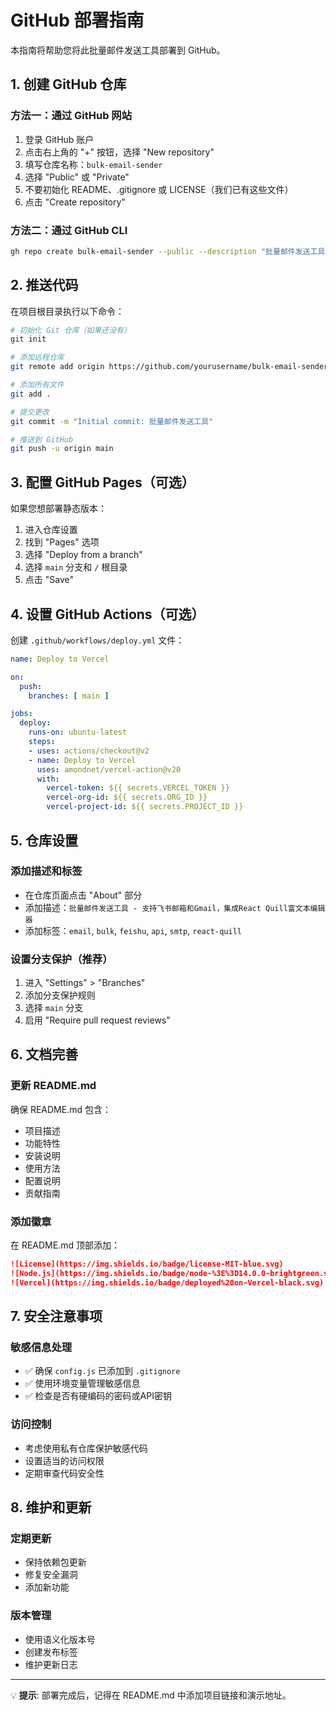 # GitHub 部署指南

本指南将帮助您将此批量邮件发送工具部署到 GitHub。

## 1. 创建 GitHub 仓库

### 方法一：通过 GitHub 网站
1. 登录 GitHub 账户
2. 点击右上角的 "+" 按钮，选择 "New repository"
3. 填写仓库名称：`bulk-email-sender`
4. 选择 "Public" 或 "Private"
5. 不要初始化 README、.gitignore 或 LICENSE（我们已有这些文件）
6. 点击 "Create repository"

### 方法二：通过 GitHub CLI
```bash
gh repo create bulk-email-sender --public --description "批量邮件发送工具 - 支持飞书邮箱和Gmail"
```

## 2. 推送代码

在项目根目录执行以下命令：

```bash
# 初始化 Git 仓库（如果还没有）
git init

# 添加远程仓库
git remote add origin https://github.com/yourusername/bulk-email-sender.git

# 添加所有文件
git add .

# 提交更改
git commit -m "Initial commit: 批量邮件发送工具"

# 推送到 GitHub
git push -u origin main
```

## 3. 配置 GitHub Pages（可选）

如果您想部署静态版本：

1. 进入仓库设置
2. 找到 "Pages" 选项
3. 选择 "Deploy from a branch"
4. 选择 `main` 分支和 `/` 根目录
5. 点击 "Save"

## 4. 设置 GitHub Actions（可选）

创建 `.github/workflows/deploy.yml` 文件：

```yaml
name: Deploy to Vercel

on:
  push:
    branches: [ main ]

jobs:
  deploy:
    runs-on: ubuntu-latest
    steps:
    - uses: actions/checkout@v2
    - name: Deploy to Vercel
      uses: amondnet/vercel-action@v20
      with:
        vercel-token: ${{ secrets.VERCEL_TOKEN }}
        vercel-org-id: ${{ secrets.ORG_ID }}
        vercel-project-id: ${{ secrets.PROJECT_ID }}
```

## 5. 仓库设置

### 添加描述和标签
- 在仓库页面点击 "About" 部分
- 添加描述：`批量邮件发送工具 - 支持飞书邮箱和Gmail，集成React Quill富文本编辑器`
- 添加标签：`email`, `bulk`, `feishu`, `api`, `smtp`, `react-quill`

### 设置分支保护（推荐）
1. 进入 "Settings" > "Branches"
2. 添加分支保护规则
3. 选择 `main` 分支
4. 启用 "Require pull request reviews"

## 6. 文档完善

### 更新 README.md
确保 README.md 包含：
- 项目描述
- 功能特性
- 安装说明
- 使用方法
- 配置说明
- 贡献指南

### 添加徽章
在 README.md 顶部添加：
```markdown
![License](https://img.shields.io/badge/license-MIT-blue.svg)
![Node.js](https://img.shields.io/badge/node-%3E%3D14.0.0-brightgreen.svg)
![Vercel](https://img.shields.io/badge/deployed%20on-Vercel-black.svg)
```

## 7. 安全注意事项

### 敏感信息处理
- ✅ 确保 `config.js` 已添加到 `.gitignore`
- ✅ 使用环境变量管理敏感信息
- ✅ 检查是否有硬编码的密码或API密钥

### 访问控制
- 考虑使用私有仓库保护敏感代码
- 设置适当的访问权限
- 定期审查代码安全性

## 8. 维护和更新

### 定期更新
- 保持依赖包更新
- 修复安全漏洞
- 添加新功能

### 版本管理
- 使用语义化版本号
- 创建发布标签
- 维护更新日志

---

💡 **提示**: 部署完成后，记得在 README.md 中添加项目链接和演示地址。
